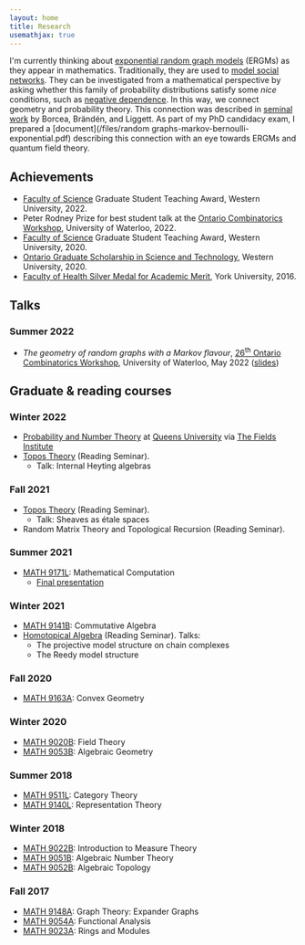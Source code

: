 ```yaml
---
layout: home
title: Research
usemathjax: true
---
```


I'm currently thinking about [exponential random graph models](https://en.wikipedia.org/wiki/Exponential_family_random_graph_models) (ERGMs) as they appear in mathematics. Traditionally, they are used to [model social networks](https://ranger.uta.edu/~chqding/cse5301/classPapers/ExponentialRandomGraph.pdf). They can be investigated from a mathematical perspective by asking whether this family of probability distributions satisfy some *nice* conditions, such as [negative dependence](https://arxiv.org/abs/math/0404095). In this way, we connect geometry and probability theory. This connection was described in [seminal work](https://arxiv.org/abs/0707.2340) by Borcea, Brändén, and Liggett. As part of my PhD candidacy exam, I prepared a [document](/files/random graphs-markov-bernoulli-exponential.pdf) describing this connection with an eye towards ERGMs and quantum field theory. 

## Achievements
- [Faculty of Science](https://www.uwo.ca/sci/) Graduate Student Teaching Award, Western University, 2022.
- Peter Rodney Prize for best student talk at the [Ontario Combinatorics Workshop](http://www.fields.utoronto.ca/sites/default/files/uploads/OCW-2022_Program_0.pdf), University of Waterloo, 2022.
- [Faculty of Science](https://www.uwo.ca/sci/) Graduate Student Teaching Award, Western University, 2020. 
- [Ontario Graduate Scholarship in Science and Technology](https://grad.uwo.ca/finances/external_funding/ogs.html), Western University, 2020.
- [Faculty of Health Silver Medal for Academic Merit](https://www.yorku.ca/health/scholarships-awards/faculty-of-health-gold-and-silver-medals/), York University, 2016.

## Talks
### Summer 2022
- *The geometry of random graphs with a Markov flavour*, [26<sup>th</sup> Ontario Combinatorics Workshop](http://www.fields.utoronto.ca/activities/21-22/combinatorics), University of Waterloo, May 2022 ([slides](/files/OCW-slides.pdf))

## Graduate & reading courses
### Winter 2022
- [Probability and Number Theory](http://www.fields.utoronto.ca/activities/21-22/probability-and-numbers) at [Queens University](https://www.queensu.ca/) via [The Fields Institute](http://www.fields.utoronto.ca/describe/host-institutions/fields-institute)
- [Topos Theory](https://www.uwo.ca/math/faculty/kapulkin/seminars/topos_theory.html) (Reading Seminar). 
    - Talk: Internal Heyting algebras
   
### Fall 2021
- [Topos Theory](https://www.uwo.ca/math/faculty/kapulkin/seminars/topos_theory.html) (Reading Seminar). 
    - Talk: Sheaves as étale spaces
- Random Matrix Theory and Topological Recursion (Reading Seminar).

### Summer 2021
- [MATH 9171L](https://jdc.math.uwo.ca//M9171a-2021-summer/index.html): Mathematical Computation
    - [Final presentation](https://youtu.be/vRPyaeW-HNc)

### Winter 2021
- [MATH 9141B](https://www.math.uwo.ca/faculty/dhillon/teaching/CommutativeAlgebra2021.html): Commutative Algebra
- [Homotopical Algebra](https://www.math.uwo.ca/faculty/kapulkin/seminars/homotopical_algebra.html) (Reading Seminar). Talks:
    - The projective model structure on chain complexes
    - The Reedy model structure

### Fall 2020
- [MATH 9163A](http://gdenham.math.uwo.ca/class/9163/): Convex Geometry

### Winter 2020
- [MATH 9020B](https://www.math.uwo.ca/faculty/dhillon/teaching/Galois2020.html): Field Theory
- [MATH 9053B](https://www.math.uwo.ca/faculty/dhillon/teaching/AlgGeom2020.html): Algebraic Geometry

### Summer 2018
- [MATH 9511L](https://www.math.uwo.ca/faculty/kapulkin/courses/2020-9511A.html): Category Theory
- [MATH 9140L](http://jdc.math.uwo.ca/M9140a-2018-summer/index.html): Representation Theory

### Winter 2018
- [MATH 9022B](http://uwo.ca/math/faculty/adamus/teaching/4122B2018/index.html): Introduction to Measure Theory
- [MATH 9051B](http://uwo.ca/math/faculty/hall/algebraic-number-theory/s18/index.html): Algebraic Number Theory
- [MATH 9052B](http://jdc.math.uwo.ca/M9052-2018/index.html): Algebraic Topology

### Fall 2017
- [MATH 9148A](https://uwo.ca/math/faculty/hall/expander-graphs/f17/index.html): Graph Theory: Expander Graphs
- [MATH 9054A](http://www-home.math.uwo.ca/~mfranz/courses/2017_9054a/outline.pdf): Functional Analysis
- [MATH 9023A](http://www-home.math.uwo.ca/~nlemire/4123/): Rings and Modules

